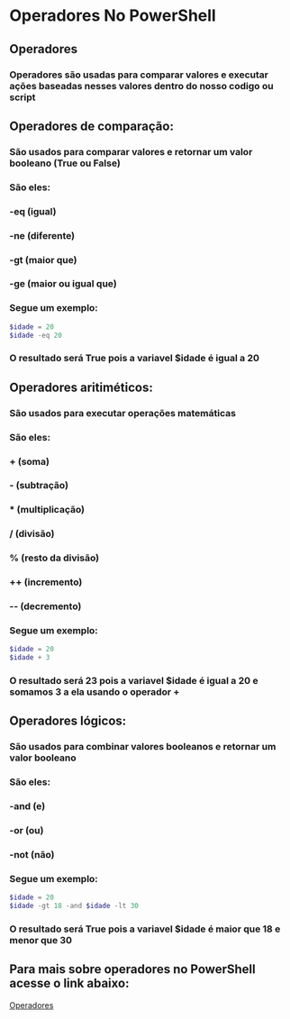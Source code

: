 # Operadores No PowerShell

## Operadores
### Operadores são usadas para comparar valores e executar ações baseadas nesses valores dentro do nosso codigo ou script

## Operadores de comparação:
### São usados para comparar valores e retornar um valor booleano (True ou False)
### São eles:
### -eq (igual)
### -ne (diferente)
### -gt (maior que)
### -ge (maior ou igual que)

### Segue um exemplo:
```powershell
$idade = 20
$idade -eq 20
```
### O resultado será True pois a variavel $idade é igual a 20


## Operadores aritiméticos:
### São usados para executar operações matemáticas
### São eles:
### + (soma)
### - (subtração)
### * (multiplicação)
### / (divisão)
### % (resto da divisão)
### ++ (incremento)
### -- (decremento)

### Segue um exemplo:
```powershell
$idade = 20
$idade + 3
```
### O resultado será 23 pois a variavel $idade é igual a 20 e somamos 3 a ela usando o operador +

## Operadores lógicos:
### São usados para combinar valores booleanos e retornar um valor booleano
### São eles:
### -and (e)
### -or (ou)
### -not (não)

### Segue um exemplo:
```powershell
$idade = 20
$idade -gt 18 -and $idade -lt 30
```
### O resultado será True pois a variavel $idade é maior que 18 e menor que 30


## Para mais sobre operadores no PowerShell acesse o link abaixo:
[Operadores](https://docs.microsoft.com/pt-br/powershell/module/microsoft.powershell.core/about/about_operators?view=powershell-7.1)